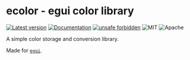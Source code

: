 # ecolor - egui color library

[![Latest version](https://img.shields.io/crates/v/ecolor.svg)](https://crates.io/crates/ecolor)
[![Documentation](https://docs.rs/ecolor/badge.svg)](https://docs.rs/ecolor)
[![unsafe forbidden](https://img.shields.io/badge/unsafe-forbidden-success.svg)](https://github.com/rust-secure-code/safety-dance/)
![MIT](https://img.shields.io/badge/license-MIT-blue.svg)
![Apache](https://img.shields.io/badge/license-Apache-blue.svg)

A simple color storage and conversion library.

Made for [`egui`](https://github.com/emilk/egui/).
